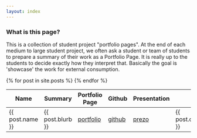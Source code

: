 ```yaml
---
layout: index
---
```

### What is this page?

This is a collection of student project "portfolio pages". At the end of each medium to large student project, we often ask a student or team of students to prepare a summary of their work as a Portfolio Page. It is really up to the students to decide exactly how they interpret that. Basically the goal is 'showcase' the work for external consumption.


<table id="projects" class="display">
    <thead>
        <tr>
            <th>Name</th>
            <th>Summary</th>
            <th>Portfolio Page</th>
            <th>Github</th>
            <th>Presentation<th>
            <th>Course</th>
            <th>Date</th>
        </tr>
    </thead>
    <tbody>
      {% for post in site.posts %}
        <tr>
            <td> {{ post.name }} </th>
            <td> {{ post.blurb }} </td>
            <td> <a href="{{ post.porfolio }}">portfolio</a>
            <td> <a href="{{ post.github }}">github</a>
            <td> <a href="{{ post.presentation }}">prezo</a>
            <td> {{ post.course }} </td>
            <td> {{ post.semester}} </td>
        </tr>
      {% endfor %}
    </tbody>
</table>
